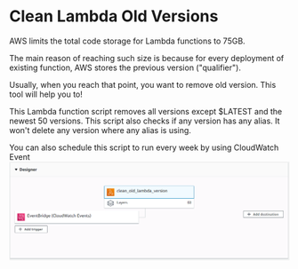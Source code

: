 # Clean Lambda Old Versions

AWS limits the total code storage for Lambda functions to 75GB.

The main reason of reaching such size is because for every deployment of existing function, AWS stores the previous version ("qualifier").

Usually, when you reach that point, you want to remove old version. This tool will help you to!

This Lambda function script removes all versions except $LATEST and the newest 50 versions. This script also checks if any version has any alias. It won't delete any version where any alias is using.

You can also schedule this script to run every week by using CloudWatch Event
![LambdaPostImport](/cimage1.png)
